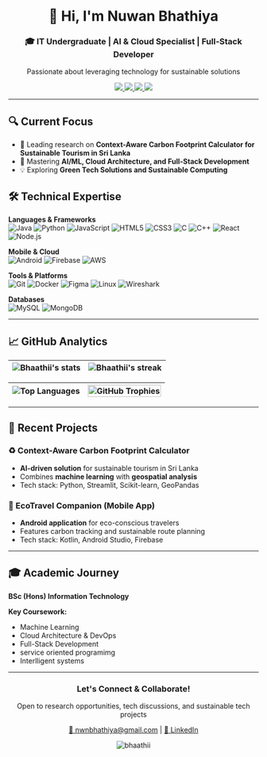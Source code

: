 <h1 align="center">👋 Hi, I'm Nuwan Bhathiya</h1>
<h3 align="center">🎓 IT Undergraduate | AI & Cloud Specialist | Full-Stack Developer</h3>
<p align="center">Passionate about leveraging technology for sustainable solutions</p>

<div align="center">
  <a href="https://www.linkedin.com/in/nuwan-bhathiya-16868b26a/">
    <img src="https://img.shields.io/badge/LinkedIn-0077B5?style=for-the-badge&logo=linkedin&logoColor=white">
  </a>
  <a href="mailto:nwnbhathiya@gmail.com">
    <img src="https://img.shields.io/badge/Gmail-D14836?style=for-the-badge&logo=gmail&logoColor=white">
  </a>
  <a href="https://youtube.com/@nuwanbhathiya8892?si=0Tr9ZJuKZRlujT8P">
    <img src="https://img.shields.io/badge/YouTube-FF0000?style=for-the-badge&logo=youtube&logoColor=white">
  </a>
  <a href="https://ko-fi.com/nuwanbhathiya">
    <img src="https://img.shields.io/badge/Ko--fi-F16061?style=for-the-badge&logo=ko-fi&logoColor=white">
  </a>
</div>

---

## 🔍 Current Focus

- 🔭 Leading research on **Context-Aware Carbon Footprint Calculator for Sustainable Tourism in Sri Lanka**
- 🌱 Mastering **AI/ML, Cloud Architecture, and Full-Stack Development**
- 💡 Exploring **Green Tech Solutions and Sustainable Computing**

## 🛠️ Technical Expertise

**Languages & Frameworks**  
![Java](https://img.shields.io/badge/Java-ED8B00?style=for-the-badge&logo=openjdk&logoColor=white)
![Python](https://img.shields.io/badge/Python-3776AB?style=for-the-badge&logo=python&logoColor=white)
![JavaScript](https://img.shields.io/badge/JavaScript-F7DF1E?style=for-the-badge&logo=javascript&logoColor=black)
![HTML5](https://img.shields.io/badge/HTML5-E34F26?style=for-the-badge&logo=html5&logoColor=white)
![CSS3](https://img.shields.io/badge/CSS3-1572B6?style=for-the-badge&logo=css3&logoColor=white)
![C](https://img.shields.io/badge/C-00599C?style=for-the-badge&logo=c&logoColor=white)
![C++](https://img.shields.io/badge/C%2B%2B-00599C?style=for-the-badge&logo=c%2B%2B&logoColor=white)
![React](https://img.shields.io/badge/React-20232A?style=for-the-badge&logo=react&logoColor=61DAFB)
![Node.js](https://img.shields.io/badge/Node.js-43853D?style=for-the-badge&logo=node.js&logoColor=white)

**Mobile & Cloud**  
![Android](https://img.shields.io/badge/Android-3DDC84?style=for-the-badge&logo=android&logoColor=white)
![Firebase](https://img.shields.io/badge/Firebase-FFCA28?style=for-the-badge&logo=firebase&logoColor=black)
![AWS](https://img.shields.io/badge/AWS-232F3E?style=for-the-badge&logo=amazon-aws&logoColor=white)

**Tools & Platforms**  
![Git](https://img.shields.io/badge/Git-F05032?style=for-the-badge&logo=git&logoColor=white)
![Docker](https://img.shields.io/badge/Docker-2496ED?style=for-the-badge&logo=docker&logoColor=white)
![Figma](https://img.shields.io/badge/Figma-F24E1E?style=for-the-badge&logo=figma&logoColor=white)
![Linux](https://img.shields.io/badge/Linux-FCC624?style=for-the-badge&logo=linux&logoColor=black)
![Wireshark](https://img.shields.io/badge/Wireshark-1679A7?style=for-the-badge&logo=wireshark&logoColor=white)

**Databases**  
![MySQL](https://img.shields.io/badge/MySQL-4479A1?style=for-the-badge&logo=mysql&logoColor=white)
![MongoDB](https://img.shields.io/badge/MongoDB-47A248?style=for-the-badge&logo=mongodb&logoColor=white)

---

## 📈 GitHub Analytics

<div align="center">
  
| <img src="https://github-readme-stats.vercel.app/api?username=Bhaathii&show_icons=true&theme=radical&hide_border=true" alt="Bhaathii's stats" /> | <img src="https://github-readme-streak-stats.herokuapp.com/?user=Bhaathii&theme=radical&hide_border=true" alt="Bhaathii's streak" /> |
| ------------- | ------------- |

| <img src="https://github-readme-stats.vercel.app/api/top-langs/?username=Bhaathii&layout=compact&theme=radical&hide_border=true" alt="Top Languages" /> | <img src="https://github-profile-trophy.vercel.app/?username=Bhaathii&theme=radical&margin-w=15&no-frame=true&column=3" alt="GitHub Trophies" width="100%"/> |
| ------------- | ------------- |

</div>

---

## 🌱 Recent Projects

### ♻️ Context-Aware Carbon Footprint Calculator
- **AI-driven solution** for sustainable tourism in Sri Lanka
- Combines **machine learning** with **geospatial analysis**
- Tech stack: Python, Streamlit, Scikit-learn, GeoPandas

### 📱 EcoTravel Companion (Mobile App)
- **Android application** for eco-conscious travelers
- Features carbon tracking and sustainable route planning
- Tech stack: Kotlin, Android Studio, Firebase

---

## 🎓 Academic Journey
**BSc (Hons) Information Technology**  

**Key Coursework:**  
- Machine Learning
- Cloud Architecture & DevOps
- Full-Stack Development
- service oriented programimg
- Interlligent systems

---

<div align="center">
  <h3>Let's Connect & Collaborate!</h3>
  <p>Open to research opportunities, tech discussions, and sustainable tech projects</p>
  <a href="mailto:nwnbhathiya@gmail.com">📧 nwnbhathiya@gmail.com</a> | 
  <a href="https://www.linkedin.com/in/nuwan-bhathiya-16868b26a/">💼 LinkedIn</a>
</div>

<p align="center"> 
  <img src="https://komarev.com/ghpvc/?username=bhaathii&label=Profile%20views&color=0e75b6&style=flat" alt="bhaathii" /> 
</p>
